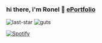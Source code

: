 ### hi there, i'm Ronel 👋 [ePortfolio](https://mojojoj0.github.io/)

![last-star](https://user-images.githubusercontent.com/15316862/151727032-d01b0e66-0bb1-4a28-a900-4a9c879f05ef.gif)
![guts](https://media0.giphy.com/media/v1.Y2lkPTc5MGI3NjExMmR1NmxuMGpqbGttdjlzMW9ycWNhNHNxaGNlMHYwZXVzN2FyOTE2YiZlcD12MV9pbnRlcm5hbF9naWZfYnlfaWQmY3Q9Zw/K0JrA2VbkFy2A/giphy.gif)

<!--
**MOJOJOJ0/MOJOJOJ0** is a ✨ _special_ ✨ repository because its `README.md` (this file) appears on your GitHub profile.

Here are some ideas to get you started:

- 🔭 I’m currently working on ...
- 🌱 I’m currently learning ...
- 👯 I’m looking to collaborate on ...
- 🤔 I’m looking for help with ...
- 💬 Ask me about ...
- 📫 How to reach me: ...
- 😄 Pronouns: ...
- ⚡ Fun fact: ...
-->


[![Spotify](https://novatorem-mojojoj0.vercel.app/api/spotify)](https://open.spotify.com/user/ronel.sajan)

